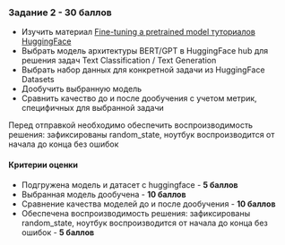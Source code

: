 ### Задание 2 - 30 баллов

- Изучить материал [Fine-tuning a pretrained model туториалов HuggingFace](https://huggingface.co/docs/transformers/training)
- Выбрать модель архитектуры BERT/GPT в HuggingFace hub для решения задач Text Classification / Text Generation
- Выбрать набор данных для конкретной задачи из HuggingFace Datasets
- Дообучить выбранную модель
- Сравнить качество до и после дообучения с учетом метрик, специфичных для выбранной задачи


Перед отправкой необходимо обеспечить воспроизводимость решения: зафиксированы random_state, ноутбук воспроизводится от начала до конца без ошибок

#### Критерии оценки

- Подгружена модель и датасет с huggingface	- **5 баллов**
- Выбранная модель дообучена	- **10 баллов**
- Сравнение качества моделей до и после дообучения - **10 баллов**
- Обеспечена воспроизводимость решения: зафиксированы random_state, ноутбук воспроизводится от начала до конца без ошибок	- **5 баллов**